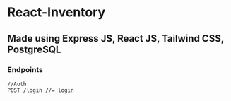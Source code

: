 ﻿# React-Inventory
## Made using Express JS, React JS, Tailwind CSS, PostgreSQL

### Endpoints
```
//Auth
POST /login //= login

```

